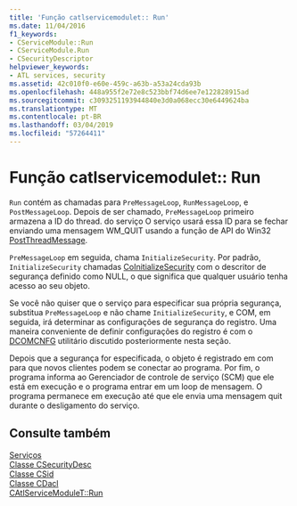 ```yaml
---
title: 'Função catlservicemodulet:: Run'
ms.date: 11/04/2016
f1_keywords:
- CServiceModule::Run
- CServiceModule.Run
- CSecurityDescriptor
helpviewer_keywords:
- ATL services, security
ms.assetid: 42c010f0-e60e-459c-a63b-a53a24cda93b
ms.openlocfilehash: 448a955f2e72e8c523bbf74d6ee7e122828915ad
ms.sourcegitcommit: c3093251193944840e3d0a068ecc30e6449624ba
ms.translationtype: MT
ms.contentlocale: pt-BR
ms.lasthandoff: 03/04/2019
ms.locfileid: "57264411"
---
```

# <a name="catlservicemoduletrun-function"></a>Função catlservicemodulet:: Run

`Run` contém as chamadas para `PreMessageLoop`, `RunMessageLoop`, e `PostMessageLoop`. Depois de ser chamado, `PreMessageLoop` primeiro armazena a ID do thread. do serviço O serviço usará essa ID para se fechar enviando uma mensagem WM_QUIT usando a função de API do Win32 [PostThreadMessage](/windows/desktop/api/winuser/nf-winuser-postthreadmessagea).

`PreMessageLoop` em seguida, chama `InitializeSecurity`. Por padrão, `InitializeSecurity` chamadas [CoInitializeSecurity](/windows/desktop/api/combaseapi/nf-combaseapi-coinitializesecurity) com o descritor de segurança definido como NULL, o que significa que qualquer usuário tenha acesso ao seu objeto.

Se você não quiser que o serviço para especificar sua própria segurança, substitua `PreMessageLoop` e não chame `InitializeSecurity`, e COM, em seguida, irá determinar as configurações de segurança do registro. Uma maneira conveniente de definir configurações do registro é com o [DCOMCNFG](../atl/dcomcnfg.md) utilitário discutido posteriormente nesta seção.

Depois que a segurança for especificada, o objeto é registrado em com para que novos clientes podem se conectar ao programa. Por fim, o programa informa ao Gerenciador de controle de serviço (SCM) que ele está em execução e o programa entrar em um loop de mensagem. O programa permanece em execução até que ele envia uma mensagem quit durante o desligamento do serviço.

## <a name="see-also"></a>Consulte também

[Serviços](../atl/atl-services.md)<br/>
[Classe CSecurityDesc](../atl/reference/csecuritydesc-class.md)<br/>
[Classe CSid](../atl/reference/csid-class.md)<br/>
[Classe CDacl](../atl/reference/cdacl-class.md)<br/>
[CAtlServiceModuleT::Run](../atl/reference/catlservicemodulet-class.md#run)

